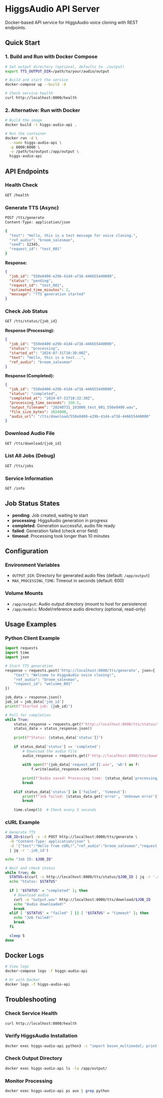 # HiggsAudio API Server

Docker-based API service for HiggsAudio voice cloning with REST endpoints.

## Quick Start

### 1. Build and Run with Docker Compose

```bash
# Set output directory (optional, defaults to ./output)
export TTS_OUTPUT_DIR=/path/to/your/audio/output

# Build and start the service
docker-compose up --build -d

# Check service health
curl http://localhost:8000/health
```

### 2. Alternative: Run with Docker

```bash
# Build the image
docker build -t higgs-audio-api .

# Run the container
docker run -d \
  --name higgs-audio-api \
  -p 8000:8000 \
  -v /path/to/output:/app/output \
  higgs-audio-api
```

## API Endpoints

### Health Check
```bash
GET /health
```

### Generate TTS (Async)
```bash
POST /tts/generate
Content-Type: application/json

{
  "text": "Hello, this is a test message for voice cloning.",
  "ref_audio": "broom_salesman",
  "seed": 12345,
  "request_id": "test_001"
}
```

**Response:**
```json
{
  "job_id": "550e8400-e29b-41d4-a716-446655440000",
  "status": "pending",
  "request_id": "test_001",
  "estimated_time_minutes": 2,
  "message": "TTS generation started"
}
```

### Check Job Status
```bash
GET /tts/status/{job_id}
```

**Response (Processing):**
```json
{
  "job_id": "550e8400-e29b-41d4-a716-446655440000",
  "status": "processing",
  "started_at": "2024-07-31T10:30:00Z",
  "text": "Hello, this is a test...",
  "ref_audio": "broom_salesman"
}
```

**Response (Completed):**
```json
{
  "job_id": "550e8400-e29b-41d4-a716-446655440000",
  "status": "completed",
  "completed_at": "2024-07-31T10:32:30Z",
  "processing_time_seconds": 150.5,
  "output_filename": "20240731_103000_test_001_550e8400.wav",
  "file_size_bytes": 1024000,
  "audio_url": "/tts/download/550e8400-e29b-41d4-a716-446655440000"
}
```

### Download Audio File
```bash
GET /tts/download/{job_id}
```

### List All Jobs (Debug)
```bash
GET /tts/jobs
```

### Service Information
```bash
GET /info
```

## Job Status States

- **pending**: Job created, waiting to start
- **processing**: HiggsAudio generation in progress
- **completed**: Generation successful, audio file ready
- **failed**: Generation failed (check error field)
- **timeout**: Processing took longer than 10 minutes

## Configuration

### Environment Variables

- `OUTPUT_DIR`: Directory for generated audio files (default: `/app/output`)
- `MAX_PROCESSING_TIME`: Timeout in seconds (default: 600)

### Volume Mounts

- `/app/output`: Audio output directory (mount to host for persistence)
- `/app/models`: Model/reference audio directory (optional, read-only)

## Usage Examples

### Python Client Example

```python
import requests
import time
import json

# Start TTS generation
response = requests.post('http://localhost:8000/tts/generate', json={
    "text": "Welcome to HiggsAudio voice cloning!",
    "ref_audio": "broom_salesman",
    "request_id": "welcome_001"
})

job_data = response.json()
job_id = job_data['job_id']
print(f"Started job: {job_id}")

# Poll for completion
while True:
    status_response = requests.get(f'http://localhost:8000/tts/status/{job_id}')
    status_data = status_response.json()
    
    print(f"Status: {status_data['status']}")
    
    if status_data['status'] == 'completed':
        # Download the audio file
        audio_response = requests.get(f'http://localhost:8000/tts/download/{job_id}')
        
        with open(f"{job_data['request_id']}.wav", 'wb') as f:
            f.write(audio_response.content)
        
        print(f"Audio saved! Processing time: {status_data['processing_time_seconds']:.1f}s")
        break
    
    elif status_data['status'] in ['failed', 'timeout']:
        print(f"Job failed: {status_data.get('error', 'Unknown error')}")
        break
    
    time.sleep(5)  # Check every 5 seconds
```

### cURL Example

```bash
# Generate TTS
JOB_ID=$(curl -s -X POST http://localhost:8000/tts/generate \
  -H "Content-Type: application/json" \
  -d '{"text":"Hello from cURL!","ref_audio":"broom_salesman","request_id":"curl_test"}' \
  | jq -r '.job_id')

echo "Job ID: $JOB_ID"

# Wait and check status
while true; do
  STATUS=$(curl -s http://localhost:8000/tts/status/$JOB_ID | jq -r '.status')
  echo "Status: $STATUS"
  
  if [ "$STATUS" = "completed" ]; then
    # Download audio
    curl -o "output.wav" http://localhost:8000/tts/download/$JOB_ID
    echo "Audio downloaded!"
    break
  elif [ "$STATUS" = "failed" ] || [ "$STATUS" = "timeout" ]; then
    echo "Job failed!"
    break
  fi
  
  sleep 5
done
```

## Docker Logs

```bash
# View logs
docker-compose logs -f higgs-audio-api

# Or with Docker
docker logs -f higgs-audio-api
```

## Troubleshooting

### Check Service Health
```bash
curl http://localhost:8000/health
```

### Verify HiggsAudio Installation
```bash
docker exec higgs-audio-api python3 -c "import boson_multimodal; print('HiggsAudio OK')"
```

### Check Output Directory
```bash
docker exec higgs-audio-api ls -la /app/output/
```

### Monitor Processing
```bash
docker exec higgs-audio-api ps aux | grep python
```